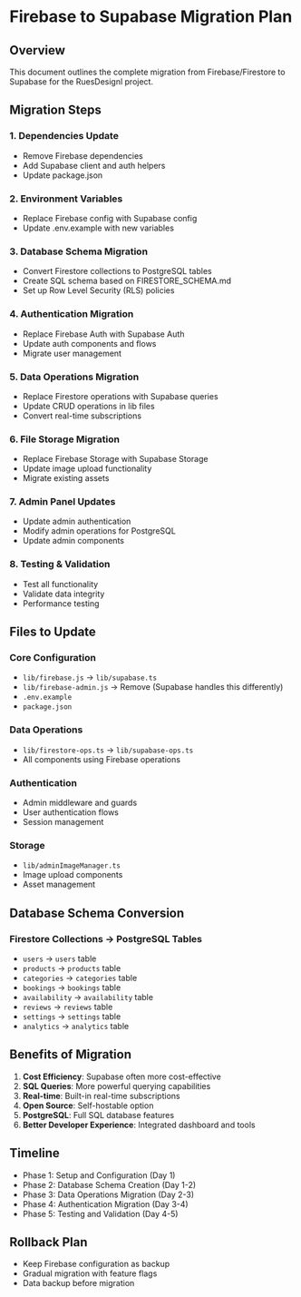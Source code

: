 # Firebase to Supabase Migration Plan

## Overview
This document outlines the complete migration from Firebase/Firestore to Supabase for the RuesDesignl project.

## Migration Steps

### 1. Dependencies Update
- Remove Firebase dependencies
- Add Supabase client and auth helpers
- Update package.json

### 2. Environment Variables
- Replace Firebase config with Supabase config
- Update .env.example with new variables

### 3. Database Schema Migration
- Convert Firestore collections to PostgreSQL tables
- Create SQL schema based on FIRESTORE_SCHEMA.md
- Set up Row Level Security (RLS) policies

### 4. Authentication Migration
- Replace Firebase Auth with Supabase Auth
- Update auth components and flows
- Migrate user management

### 5. Data Operations Migration
- Replace Firestore operations with Supabase queries
- Update CRUD operations in lib files
- Convert real-time subscriptions

### 6. File Storage Migration
- Replace Firebase Storage with Supabase Storage
- Update image upload functionality
- Migrate existing assets

### 7. Admin Panel Updates
- Update admin authentication
- Modify admin operations for PostgreSQL
- Update admin components

### 8. Testing & Validation
- Test all functionality
- Validate data integrity
- Performance testing

## Files to Update

### Core Configuration
- `lib/firebase.js` → `lib/supabase.ts`
- `lib/firebase-admin.js` → Remove (Supabase handles this differently)
- `.env.example`
- `package.json`

### Data Operations
- `lib/firestore-ops.ts` → `lib/supabase-ops.ts`
- All components using Firebase operations

### Authentication
- Admin middleware and guards
- User authentication flows
- Session management

### Storage
- `lib/adminImageManager.ts`
- Image upload components
- Asset management

## Database Schema Conversion

### Firestore Collections → PostgreSQL Tables
- `users` → `users` table
- `products` → `products` table
- `categories` → `categories` table
- `bookings` → `bookings` table
- `availability` → `availability` table
- `reviews` → `reviews` table
- `settings` → `settings` table
- `analytics` → `analytics` table

## Benefits of Migration
1. **Cost Efficiency**: Supabase often more cost-effective
2. **SQL Queries**: More powerful querying capabilities
3. **Real-time**: Built-in real-time subscriptions
4. **Open Source**: Self-hostable option
5. **PostgreSQL**: Full SQL database features
6. **Better Developer Experience**: Integrated dashboard and tools

## Timeline
- Phase 1: Setup and Configuration (Day 1)
- Phase 2: Database Schema Creation (Day 1-2)
- Phase 3: Data Operations Migration (Day 2-3)
- Phase 4: Authentication Migration (Day 3-4)
- Phase 5: Testing and Validation (Day 4-5)

## Rollback Plan
- Keep Firebase configuration as backup
- Gradual migration with feature flags
- Data backup before migration
